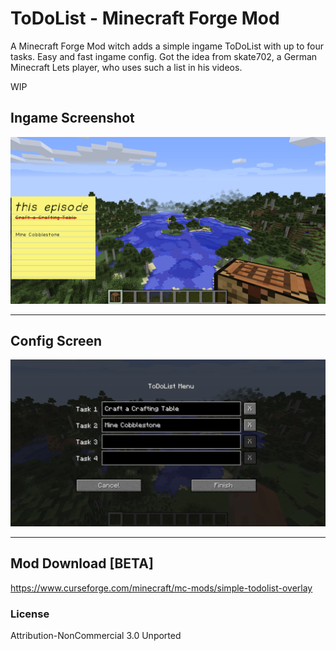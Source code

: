# ToDoList - Minecraft Forge Mod
A Minecraft Forge Mod witch adds a simple ingame ToDoList with up to four tasks. Easy and fast ingame config.
Got the idea from skate702, a German Minecraft Lets player, who uses such a list in his videos.

WIP

## Ingame Screenshot
![alt text](2018-03-21_19.08.23.png "config Screen")

---

## Config Screen
![alt text](2018-03-21_19.07.40.png "config Screen")

---

## Mod Download [BETA]
https://www.curseforge.com/minecraft/mc-mods/simple-todolist-overlay

### License
Attribution-NonCommercial 3.0 Unported


